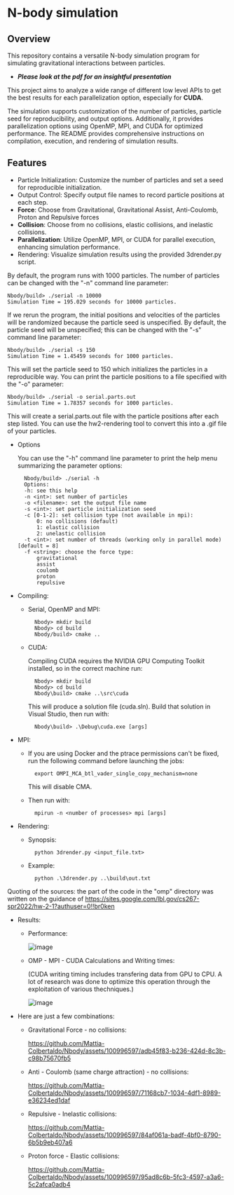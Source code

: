 # N-body simulation
## Overview
This repository contains a versatile N-body simulation program for simulating gravitational interactions between particles.

* ***Please look at the pdf for an insightful presentation***

This project aims to analyze a wide range of different low level APIs to get the best results for each parallelization option, especially for **CUDA**.

The simulation supports customization of the number of particles, particle seed for reproducibility, and output options. Additionally, it provides parallelization options using OpenMP, MPI, and CUDA for optimized performance. The README provides comprehensive instructions on compilation, execution, and rendering of simulation results.

## Features
* Particle Initialization: Customize the number of particles and set a seed for reproducible initialization.
* Output Control: Specify output file names to record particle positions at each step.
* **Force**: Choose from Gravitational, Gravitational Assist, Anti-Coulomb, Proton and Repulsive forces
* **Collision**: Choose from no collisions, elastic collisions, and inelastic collisions.
* **Parallelization**: Utilize OpenMP, MPI, or CUDA for parallel execution, enhancing simulation performance.
* Rendering: Visualize simulation results using the provided 3drender.py script.

By default, the program runs with 1000 particles. The number of particles can be changed with the "-n" command line parameter:

    Nbody/build> ./serial -n 10000
    Simulation Time = 195.029 seconds for 10000 particles.

If we rerun the program, the initial positions and velocities of the particles will be randomized because the particle seed is unspecified. By default, the particle seed will be unspecified; this can be changed with the "-s" command line parameter:

    Nbody/build> ./serial -s 150
    Simulation Time = 1.45459 seconds for 1000 particles.

This will set the particle seed to 150 which initializes the particles in a reproducible way. You can print the particle positions to a file specified with the "-o" parameter:

    Nbody/build> ./serial -o serial.parts.out
    Simulation Time = 1.78357 seconds for 1000 particles.

This will create a serial.parts.out file with the particle positions after each step listed. You can use the hw2-rendering tool to convert this into a .gif file of your particles.

* Options

    You can use the "-h" command line parameter to print the help menu summarizing the parameter options:

        Nbody/build> ./serial -h
        Options:
        -h: see this help
        -n <int>: set number of particles
        -o <filename>: set the output file name
        -s <int>: set particle initialization seed
        -c [0-1-2]: set collision type (not available in mpi):
            0: no collisions (default)
            1: elastic collision
            2: unelastic collision
        -t <int>: set number of threads (working only in parallel mode) [default = 8]
        -f <string>: choose the force type:
            gravitational
            assist
            coulomb
            proton
            repulsive

* Compiling:
    * Serial, OpenMP and MPI:

            Nbody> mkdir build
            Nbody> cd build
            Nbody/build> cmake ..
    * CUDA:

        Compiling CUDA requires the NVIDIA GPU Computing Toolkit installed, so in the correct machine run:

            Nbody> mkdir build
            Nbody> cd build
            Nbody\build> cmake ..\src\cuda
        
        This will produce a solution file (cuda.sln). Build that solution in Visual Studio, then run with:

            Nbody\build> .\Debug\cuda.exe [args]

* MPI:
    
    * If you are using Docker and the ptrace permissions can't be fixed, run the following command before launching the jobs:

            export OMPI_MCA_btl_vader_single_copy_mechanism=none

        This will disable CMA.

    * Then run with:
        
            mpirun -n <number of processes> mpi [args]

* Rendering:

    * Synopsis:

            python 3drender.py <input_file.txt>

    * Example:
        
            python .\3drender.py ..\build\out.txt
            
 Quoting of the sources:
 the part of the code in the "omp" directory was written on the guidance of https://sites.google.com/lbl.gov/cs267-spr2022/hw-2-1?authuser=0!!br0ken
 
 * Results:

    * Performance:
    
        ![image](https://github.com/Mattia-Colbertaldo/Nbody/assets/100996597/83f33026-6599-4c32-afb9-ecbf5d1e7f84)
    
    * OMP - MPI - CUDA Calculations and Writing times:
      
      (CUDA writing timing includes transfering data from GPU to CPU. A lot of research was done to optimize this operation through the exploitation of various thechniques.)
    
        ![image](https://github.com/Mattia-Colbertaldo/Nbody/assets/100996597/69b71da5-edf2-45b6-8113-40dba77f45e5)

* Here are just a few combinations:
     
     * Gravitational Force - no collisions:

        https://github.com/Mattia-Colbertaldo/Nbody/assets/100996597/adb45f83-b236-424d-8c3b-c98b75670fb5
     
     * Anti - Coulomb (same charge attraction) - no collisions:
    

        https://github.com/Mattia-Colbertaldo/Nbody/assets/100996597/71168cb7-1034-4df1-8989-e36234ed1daf

     * Repulsive - Inelastic collisions:
    

        https://github.com/Mattia-Colbertaldo/Nbody/assets/100996597/84af061a-badf-4bf0-8790-6b5b9eb407a6

    * Proton force - Elastic collisions:
    

        https://github.com/Mattia-Colbertaldo/Nbody/assets/100996597/95ad8c6b-5fc3-4597-a3a6-5c2afca0adb4




     



